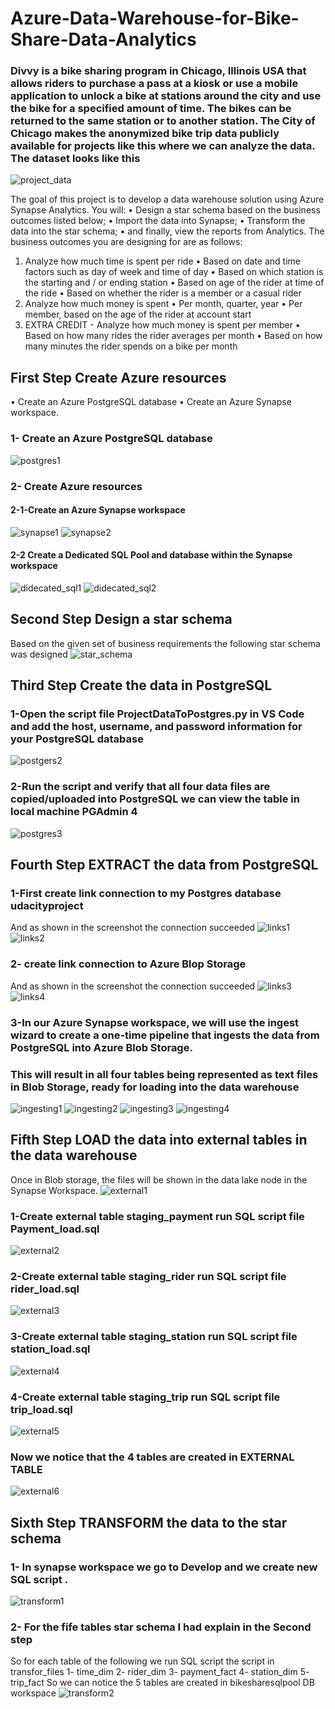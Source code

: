 # Azure-Data-Warehouse-for-Bike-Share-Data-Analytics
### Divvy is a bike sharing program in Chicago, Illinois USA that allows riders to purchase a pass at a kiosk or use a mobile application to unlock a bike at stations around the city and use the bike for a specified amount of time. The bikes can be returned to the same station or to another station. The City of Chicago makes the anonymized bike trip data publicly available for projects like this where we can analyze the data. The dataset looks like this
![project_data](screenshots/project_data.png "project_data")

The goal of this project is to develop a data warehouse solution using Azure Synapse Analytics. You will:
•	Design a star schema based on the business outcomes listed below;
•	Import the data into Synapse;
•	Transform the data into the star schema;
•	and finally, view the reports from Analytics.
The business outcomes you are designing for are as follows:
1.	Analyze how much time is spent per ride
•	Based on date and time factors such as day of week and time of day
•	Based on which station is the starting and / or ending station
•	Based on age of the rider at time of the ride
•	Based on whether the rider is a member or a casual rider
2.	Analyze how much money is spent
•	Per month, quarter, year
•	Per member, based on the age of the rider at account start
3.	EXTRA CREDIT - Analyze how much money is spent per member
•	Based on how many rides the rider averages per month
•	Based on how many minutes the rider spends on a bike per month
## First Step Create Azure resources
•	Create an Azure PostgreSQL database
•	Create an Azure Synapse workspace. 
### 1- Create an Azure PostgreSQL database
![postgres1](screenshots/postgres1.png "postgres1")

### 2- Create Azure resources
#### 2-1-Create an Azure Synapse workspace
![synapse1](screenshots/synapse1.png "synapse1")
![synapse2](screenshots/synapse2.png "synapse2")
#### 2-2 Create a Dedicated SQL Pool and database within the Synapse workspace
![didecated_sql1](screenshots/didecated_sql1.png "didecated_sql1")
![didecated_sql2](screenshots/didecated_sql2.png "didecated_sql2")

## Second Step Design a star schema
Based on the given set of business requirements the following star schema was designed
![star_schema](screenshots/star_schema.png "star_schema")

## Third Step Create the data in PostgreSQL
### 1-Open  the script file ProjectDataToPostgres.py  in VS Code and add the host, username, and password information for your PostgreSQL database

![postgers2](screenshots/postgers2.png "postgers2")

### 2-Run the script and verify that all four data files are copied/uploaded into PostgreSQL we can view the table in local machine PGAdmin 4
![postgres3](screenshots/postgres3.png "postgres3")

## Fourth Step EXTRACT the data from PostgreSQL

### 1-First create link connection to my Postgres database udacityproject
And as shown in the screenshot the connection succeeded
![links1](screenshots/links1.png "links1")
![links2](screenshots/links2.png "links2")

### 2- create link connection to Azure Blop Storage
And as shown in the screenshot the connection succeeded
![links3](screenshots/links3.png "links3")
![links4](screenshots/links4.png "links4")

### 3-In our Azure Synapse workspace, we will use the ingest wizard to create a one-time pipeline that ingests the data from PostgreSQL into Azure Blob Storage. 
### This will result in all four tables being represented as text files in Blob Storage, ready for loading into the data warehouse

![ingesting1](screenshots/ingesting1.png "ingesting1")
![ingesting2](screenshots/ingesting2.png "ingesting2")
![ingesting3](screenshots/ingesting3.png "ingesting3")
![ingesting4](screenshots/ingesting4.png "ingesting4")

## Fifth Step LOAD the data into external tables in the data warehouse
Once in Blob storage, the files will be shown in the data lake node in the Synapse Workspace. 
![external1](screenshots/external1.png "external1")

### 1-Create external table staging_payment run SQL script file Payment_load.sql 
![external2](screenshots/external1.png "external2")

### 2-Create external table staging_rider run SQL script file rider_load.sql 
![external3](screenshots/external3.png "external3")

### 3-Create external table staging_station run SQL script file station_load.sql
![external4](screenshots/external4.png "external4")

### 4-Create external table staging_trip run SQL script file trip_load.sql 
![external5](screenshots/external5.png "external5")

### Now we notice that the 4 tables are created in EXTERNAL TABLE 
![external6](screenshots/external6.png "external6")

## Sixth Step TRANSFORM the data to the star schema
### 1- In synapse workspace we go to Develop and we create new SQL script .
![transform1](screenshots/transform1.png "transform1")

### 2- For the fife tables star schema I had explain in the Second step
So for each table of the following we run SQL script the script in transfor_files
1- time_dim
2- rider_dim
3- payment_fact
4- station_dim
5- trip_fact
So we can notice the 5 tables are created in bikesharesqlpool DB workspace
![transform2](screenshots/transform2.png "transform2")




